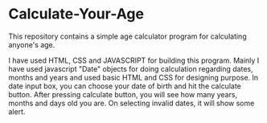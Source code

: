 # Calculate-Your-Age
This repository contains a simple age calculator program for calculating anyone's age.

I have used HTML, CSS and JAVASCRIPT for building this program.
Mainly I have used javascript "Date" objects for doing calculation regarding dates, months and years and used basic HTML and CSS for designing purpose.
In date input box, you can choose your date of birth and hit the calculate button.
After pressing calculate button, you will see how many years, months and days old you are.
On selecting invalid dates, it will show some alert.
